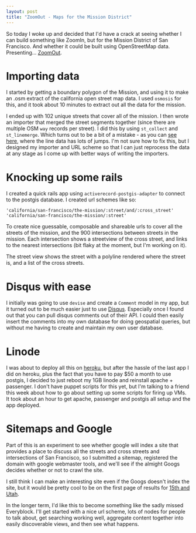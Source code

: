 ```yaml
---
layout: post
title: "ZoomOut - Maps for the Mission District"
---
```

 
So today I woke up and decided that I'd have a crack at seeing whether I can build something like ZoomIn, but for the Mission District of San Francisco. And whether it could be built using OpenStreetMap data. Presenting... [ZoomOut](http://www.zoomout.us/).

# Importing data

I started by getting a boundary polygon of the Mission, and using it to make an .osm extract of the california open street map data. I used `osmosis` for this, and it took about 10 minutes to extract out all the data for the mission.

I ended up with 102 unique streets that cover all of the mission. I then wrote an importer that merged the street segments together (since there are multiple OSM `way` records per street). I did this by using `st_collect` and `st_linemerge`. Which turns out to be a bit of a mistake - as you can [see here](http://www.zoomout.us/california/san-francisco/the-mission/15th-street/and/guerrero-street), where the line data has lots of jumps. I'm not sure how to fix this, but I designed my importer and URL scheme so that I can just reprocess the data at any stage as I come up with better ways of writing the importers.

# Knocking up some rails

I created a quick rails app using `activerecord-postgis-adapter` to connect to the postgis database. I created url schemes like so:

    'california/san-francisco/the-mission/:street/and/:cross_street'
    'california/san-francisco/the-mission/:street'
    
To create nice guessable, composable and shareable urls to cover all the streets of the mission, and the 900 intersections between streets in the mission. Each intersection shows a streetview of the cross street, and links to the nearest intersections (bit flaky at the moment, but I'm working on it).

The street view shows the street with a polyline rendered where the street is, and a list of the cross streets.

# Disqus with ease

I initially was going to use `devise` and create a `Comment` model in my app, but it turned out to be much easier just to use [Disqus](http://www.disqus.com/). Especially once I found out that you can pull disqus comments out of their API. I could then easily insert the comments into my own database for doing geospatial queries, but without me having to create and maintain my own user database.

# Linode

I was about to deploy all this on [heroku](http://www.heroku.com/), but after the hassle of the last app I did on heroku, plus the fact that you have to pay $50 a month to use postgis, I decided to just reboot my 1GB linode and reinstall apache + passenger. I don't have puppet scripts for this yet, but I'm talking to a friend this week about how to go about setting up some scripts for firing up VMs. It took about an hour to get apache, passenger and postgis all setup and the app deployed.

# Sitemaps and Google

Part of this is an experiment to see whether google will index a site that provides a place to discuss all the streets and cross streets and intersections of San Francisco, so I submitted a sitemap, registered the domain with google webmaster tools, and we'll see if the almight Googs decides whether or not to crawl the site.

I still think I can make an interesting site even if the Googs doesn't index the site, but it would be pretty cool to be on the first page of results for [15th and Utah](http://www.zoomout.us/california/san-francisco/the-mission/15th-street/and/utah-street).

In the longer term, I'd like this to become something like the sadly missed Everyblock. I'll get started with a nice url scheme, lots of nodes for people to talk about, get searching working well, aggregate content together into easily discoverable views, and then see what happens.